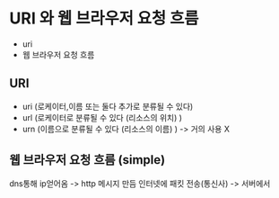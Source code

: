 # URI 와 웹 브라우저 요청 흐름
 - uri
 - 웹 브라우저 요청 흐름


## URI
 - uri (로케이터,이름 또는 둘다 추가로 분류될 수 있다)
 - url (로케이터로 분류될 수 있다 (리소스의 위치) )
 - urn (이름으로 분류될 수 있다 (리소스의 이름) ) -> 거의 사용 X

## 웹 브라우저 요청 흐름 (simple)
 dns통해 ip얻어옴 -> http 메시지 만듬 인터넷에 패킷 전송(통신사) -> 서버에서 
